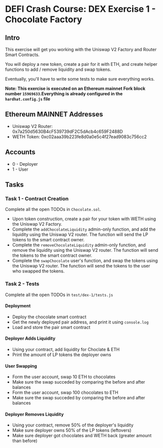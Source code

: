 # DEFI Crash Course: DEX Exercise 1 - Chocolate Factory

## Intro
This exercise will get you working with the Uniswap V2 Factory and Router Smart Contracts.

You will deploy a new token, create a pair for it with ETH, and create helper functions to add / remove liquidity and swap tokens.

Eventually, you'll have to write some tests to make sure everything works.

**Note: This exercise is executed on an Ethereum mainnet Fork block number `15969633`.Everything is already configured in the `hardhat.config.js` file**

## Ethereum MAINNET Addresses
* Uniswap V2 Router: 0x7a250d5630B4cF539739dF2C5dAcb4c659F2488D
* WETH Token: 0xc02aaa39b223fe8d0a0e5c4f27ead9083c756cc2

## Accounts
* 0 - Deployer
* 1 - User

## Tasks

### Task 1 - Contract Creation
Complete all the open TODOs in `Chocolate.sol`.

* Upon token construction, create a pair for your token with WETH using the Uniswap V2 Factory.
* Complete the `addChocolateLiquidity` admin-only function, and add the liquidity using the Uniswap V2 router.
The function will send the LP tokens to the smart contract owner.
* Complete the `removeChocolateLiquidity` admin-only function, and remove the liquidity using the Uniswap V2 router.
The function will send the tokens to the smart contract owner.
* Complete the `swapChocolate` user's function, and swap the tokens using the Uniswap V2 router.
The function will send the tokens to the user who swapped the tokens.

### Task 2 - Tests
Complete all the open TODOs in `test/dex-1/tests.js`
#### Deployment
* Deploy the chocolate smart contract
* Get the newly deployed pair address, and print it using `console.log`
* Load and store the pair smart contract
#### Deployer Adds Liquidity
* Using your contract, add liquidity for Choclate & ETH
* Print the amount of LP tokens the deployer owns
#### User Swapping
* Form the user account, swap 10 ETH to chocolates
* Make sure the swap succeded by comparing the before and after balances
* Form the user account, swap 100 chocolates to ETH
* Make sure the swap succeded by comparing the before and after balances
#### Deployer Removes Liquidity
* Using your contract, remove 50% of the deployer's liquidity
* Make sure deployer owns 50% of the LP tokens (leftovers) 
* Make sure deployer got chocolates and WETH back (greater amount than before)